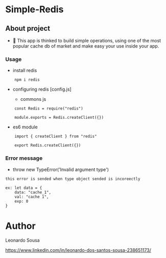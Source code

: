 # Simple-Redis

## About project

- 🔭 This app is thinked to build simple operations, using
  one of the most popular cache db of market and make easy your use inside your app.

### Usage

- install redis 

```
    npm i redis

```
- configuring redis [config.js]

    - commons js

```
    const Redis = require("redis")

    module.exports = Redis.createClient({})

```
 - es6 module

```
    import { createClient } from "redis"

    export Redis.createClient({})

```

### Error message

- throw new TypeError('Invalid argument type')

```
this error is sended when type object sended is incoreectly

ex: let data = {
    data: "cache_1",
    val: "cache 1",
    exp: 0
}

```

# Author

Leonardo Sousa

https://www.linkedin.com/in/leonardo-dos-santos-sousa-238651173/

